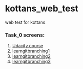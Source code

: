 # kottans_web_test
web test for kottans
### Task_0 screens:
1. [Udacity course](/task_0/udacity.png)
2. [learngitbranching1](/task_0/learngitbranching1.png)
3. [learngitbranching2](/task_0/learngitbranching2.png)
4. [learngitbranching3](/task_0/learngitbranching3.png)
